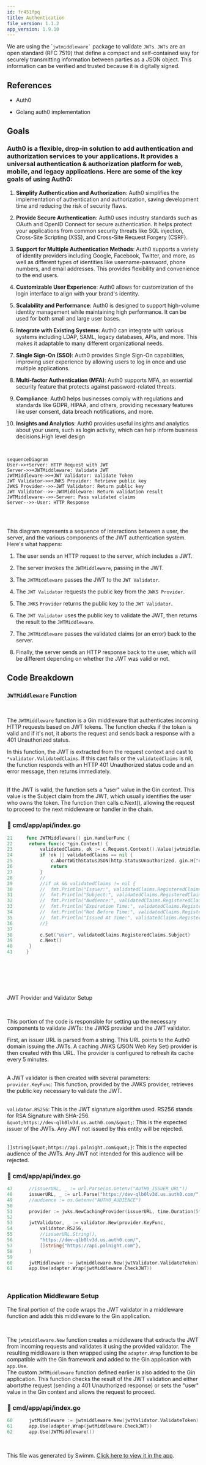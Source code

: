```yaml
---
id: fr451fpq
title: Authentication
file_version: 1.1.2
app_version: 1.9.10
---
```


We are using the \``` jwtmiddleware` `` package to validate `JWTs`. `JWTs` are an open standard (RFC 7519) that define a compact and self-contained way for securely transmitting information between parties as a JSON object. This information can be verified and trusted because it is digitally signed.

## References

*   Auth0

*   Golang auth0 implementation

## Goals

### Auth0 is a flexible, drop-in solution to add authentication and authorization services to your applications. It provides a universal authentication & authorization platform for web, mobile, and legacy applications. Here are some of the key goals of using Auth0:

1.  **Simplify Authentication and Authorization**: Auth0 simplifies the implementation of authentication and authorization, saving development time and reducing the risk of security flaws.

2.  **Provide Secure Authentication**: Auth0 uses industry standards such as OAuth and OpenID Connect for secure authentication. It helps protect your applications from common security threats like SQL injection, Cross-Site Scripting (XSS), and Cross-Site Request Forgery (CSRF).

3.  **Support for Multiple Authentication Methods**: Auth0 supports a variety of identity providers including Google, Facebook, Twitter, and more, as well as different types of identities like username-password, phone numbers, and email addresses. This provides flexibility and convenience to the end users.

4.  **Customizable User Experience**: Auth0 allows for customization of the login interface to align with your brand's identity.

5.  **Scalability and Performance**: Auth0 is designed to support high-volume identity management while maintaining high performance. It can be used for both small and large user bases.

6.  **Integrate with Existing Systems**: Auth0 can integrate with various systems including LDAP, SAML, legacy databases, APIs, and more. This makes it adaptable to many different organizational needs.

7.  **Single Sign-On (SSO)**: Auth0 provides Single Sign-On capabilities, improving user experience by allowing users to log in once and use multiple applications.

8.  **Multi-factor Authentication (MFA)**: Auth0 supports MFA, an essential security feature that protects against password-related threats.

9.  **Compliance**: Auth0 helps businesses comply with regulations and standards like GDPR, HIPAA, and others, providing necessary features like user consent, data breach notifications, and more.

10.  **Insights and Analytics**: Auth0 provides useful insights and analytics about your users, such as login activity, which can help inform business decisions.High level design

<br/>

<!--MERMAID {width:100}-->
```mermaid
sequenceDiagram
User->>+Server: HTTP Request with JWT
Server->>+JWTMiddleware: Validate JWT
JWTMiddleware->>+JWT Validator: Validate Token
JWT Validator->>+JWKS Provider: Retrieve public key
JWKS Provider-->>-JWT Validator: Return public key
JWT Validator-->>-JWTMiddleware: Return validation result
JWTMiddleware-->>-Server: Pass validated claims
Server-->>-User: HTTP Response


```
<!--MCONTENT {content: "sequenceDiagram<br/>\nUser->>+Server: HTTP Request with JWT<br/>\nServer->>+JWTMiddleware: Validate JWT<br/>\nJWTMiddleware->>+JWT Validator: Validate Token<br/>\nJWT Validator->>+JWKS Provider: Retrieve public key<br/>\nJWKS Provider\\-\\-\\>>-JWT Validator: Return public key<br/>\nJWT Validator\\-\\-\\>>-JWTMiddleware: Return validation result<br/>\nJWTMiddleware\\-\\-\\>>-Server: Pass validated claims<br/>\nServer\\-\\-\\>>-User: HTTP Response\n\n<br/>"} --->

<br/>

This diagram represents a sequence of interactions between a user, the server, and the various components of the JWT authentication system. Here's what happens:

1.  The user sends an HTTP request to the server, which includes a JWT.

2.  The server invokes the `JWTMiddleware`<swm-token data-swm-token=":cmd/app/api/index.go:21:2:2:`func JWTMiddleware() gin.HandlerFunc {`"/>, passing in the JWT.

3.  The `JWTMiddleware`<swm-token data-swm-token=":cmd/app/api/index.go:21:2:2:`func JWTMiddleware() gin.HandlerFunc {`"/> passes the JWT to the `JWT Validator`.

4.  The `JWT Validator` requests the public key from the `JWKS Provider`.

5.  The `JWKS` `Provider`<swm-token data-swm-token=":cmd/app/Dto/login_dto.go:51:1:1:`	Provider string `json:&quot;provider,omitempty&quot;``"/> returns the public key to the `JWT Validator`.

6.  The `JWT Validator` uses the public key to validate the JWT, then returns the result to the `JWTMiddleware`<swm-token data-swm-token=":cmd/app/api/index.go:21:2:2:`func JWTMiddleware() gin.HandlerFunc {`"/>.

7.  The `JWTMiddleware`<swm-token data-swm-token=":cmd/app/api/index.go:21:2:2:`func JWTMiddleware() gin.HandlerFunc {`"/> passes the validated claims (or an error) back to the server.

8.  Finally, the server sends an HTTP response back to the user, which will be different depending on whether the JWT was valid or not.

## **Code Breakdown**

### `JWTMiddleware`<swm-token data-swm-token=":cmd/app/api/index.go:21:2:2:`func JWTMiddleware() gin.HandlerFunc {`"/> **Function**

<br/>

The `JWTMiddleware`<swm-token data-swm-token=":cmd/app/api/index.go:21:2:2:`func JWTMiddleware() gin.HandlerFunc {`"/> function is a Gin middleware that authenticates incoming HTTP requests based on JWT tokens. The function checks if the token is valid and if it's not, it aborts the request and sends back a response with a 401 Unauthorized status.

In this function, the JWT is extracted from the request context and cast to `*validator.ValidatedClaims`<swm-token data-swm-token=":cmd/app/api/index.go:23:26:29:`		validatedClaims, ok := c.Request.Context().Value(jwtmiddleware.ContextKey{}).(*validator.ValidatedClaims)`"/>. If this cast fails or the `validatedClaims`<swm-token data-swm-token=":cmd/app/api/index.go:24:8:8:`		if !ok || validatedClaims == nil {`"/> is nil, the function responds with an HTTP 401 Unauthorized status code and an error message, then returns immediately.

<br/>If the JWT is valid, the function sets a "user" value in the Gin context. This value is the Subject claim from the JWT, which usually identifies the user who owns the token. The function then calls c.Next(), allowing the request to proceed to the next middleware or handler in the chain.
<!-- NOTE-swimm-snippet: the lines below link your snippet to Swimm -->
### 📄 cmd/app/api/index.go
```go
21     func JWTMiddleware() gin.HandlerFunc {
22     	return func(c *gin.Context) {
23     		validatedClaims, ok := c.Request.Context().Value(jwtmiddleware.ContextKey{}).(*validator.ValidatedClaims)
24     		if !ok || validatedClaims == nil {
25     			c.AbortWithStatusJSON(http.StatusUnauthorized, gin.H{"error": "Invalid token"})
26     			return
27     		}
28     		//
29     		//if ok && validatedClaims != nil {
30     		//	fmt.Println("Issuer:", validatedClaims.RegisteredClaims.Issuer)
31     		//	fmt.Println("Subject:", validatedClaims.RegisteredClaims.Subject)
32     		//	fmt.Println("Audience:", validatedClaims.RegisteredClaims.Audience)
33     		//	fmt.Println("Expiration Time:", validatedClaims.RegisteredClaims.Expiry)
34     		//	fmt.Println("Not Before Time:", validatedClaims.RegisteredClaims.NotBefore)
35     		//	fmt.Println("Issued At Time:", validatedClaims.RegisteredClaims.IssuedAt)
36     		//}
37     
38     		c.Set("user", validatedClaims.RegisteredClaims.Subject)
39     		c.Next()
40     	}
41     }
```

<br/>

## <br/>
JWT Provider and Validator Setup

<br/>

This portion of the code is responsible for setting up the necessary components to validate JWTs: the JWKS provider and the JWT validator.

First, an issuer URL is parsed from a string. This URL points to the Auth0 domain issuing the JWTs. A caching JWKS (JSON Web Key Set) provider is then created with this URL. The provider is configured to refresh its cache every 5 minutes.

<br/>A JWT validator is then created with several parameters:<br/>
`provider.KeyFunc`<swm-token data-swm-token=":cmd/app/api/index.go:53:12:14:`	jwtValidator, _ := validator.New(provider.KeyFunc,`"/>: This function, provided by the JWKS provider, retrieves the public key necessary to validate the JWT.

<br/>`validator.RS256`<swm-token data-swm-token=":cmd/app/api/index.go:54:1:3:`		validator.RS256,`"/>: This is the JWT signature algorithm used. RS256 stands for RSA Signature with SHA-256.<br/>
`&quot;https://dev-qlb0lv3d.us.auth0.com/&quot;`<swm-token data-swm-token=":cmd/app/api/index.go:48:12:25:`	issuerURL, _ := url.Parse(&quot;https://dev-qlb0lv3d.us.auth0.com/&quot;)`"/>: This is the expected issuer of the JWTs. Any JWT not issued by this entity will be rejected.

<br/>`[]string{&quot;https://api.palnight.com&quot;}`<swm-token data-swm-token=":cmd/app/api/index.go:57:1:14:`		[]string{&quot;https://api.palnight.com&quot;},`"/>: This is the expected audience of the JWTs. Any JWT not intended for this audience will be rejected.
<!-- NOTE-swimm-snippet: the lines below link your snippet to Swimm -->
### 📄 cmd/app/api/index.go
```go
47     	//issuerURL, _ := url.Parse(os.Getenv("AUTH0_ISSUER_URL"))
48     	issuerURL, _ := url.Parse("https://dev-qlb0lv3d.us.auth0.com/")
49     	//audience := os.Getenv("AUTH0_AUDIENCE")
50     
51     	provider := jwks.NewCachingProvider(issuerURL, time.Duration(5*time.Minute))
52     
53     	jwtValidator, _ := validator.New(provider.KeyFunc,
54     		validator.RS256,
55     		//issuerURL.String(),
56     		"https://dev-qlb0lv3d.us.auth0.com/",
57     		[]string{"https://api.palnight.com"},
58     	)
59     
60     	jwtMiddleware := jwtmiddleware.New(jwtValidator.ValidateToken)
61     	app.Use(adapter.Wrap(jwtMiddleware.CheckJWT))
```

<br/>

### **Application Middleware Setup**

The final portion of the code wraps the JWT validator in a middleware function and adds this middleware to the Gin application.

<br/>

The `jwtmiddleware.New`<swm-token data-swm-token=":cmd/app/api/index.go:60:5:7:`	jwtMiddleware := jwtmiddleware.New(jwtValidator.ValidateToken)`"/> function creates a middleware that extracts the JWT from incoming requests and validates it using the provided validator. The resulting middleware is then wrapped using the `adapter.Wrap`<swm-token data-swm-token=":cmd/app/api/index.go:61:5:7:`	app.Use(adapter.Wrap(jwtMiddleware.CheckJWT))`"/> function to be compatible with the Gin framework and added to the Gin application with `app.Use`<swm-token data-swm-token=":cmd/app/api/index.go:61:1:3:`	app.Use(adapter.Wrap(jwtMiddleware.CheckJWT))`"/>.<br/>
The custom `JWTMiddleware`<swm-token data-swm-token=":cmd/app/api/index.go:21:2:2:`func JWTMiddleware() gin.HandlerFunc {`"/> function defined earlier is also added to the Gin application. This function checks the result of the JWT validation and either abortsthe request (sending a 401 Unauthorized response) or sets the "user" value in the Gin context and allows the request to proceed.
<!-- NOTE-swimm-snippet: the lines below link your snippet to Swimm -->
### 📄 cmd/app/api/index.go
```go
60     	jwtMiddleware := jwtmiddleware.New(jwtValidator.ValidateToken)
61     	app.Use(adapter.Wrap(jwtMiddleware.CheckJWT))
62     	app.Use(JWTMiddleware())
```

<br/>

This file was generated by Swimm. [Click here to view it in the app](https://app.swimm.io/repos/Z2l0aHViJTNBJTNBcGxhY2lvLWFwaSUzQSUzQUNOQy1UZWNobm9sb2dpZXM=/docs/fr451fpq).
